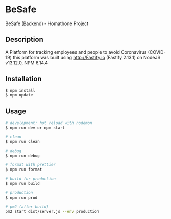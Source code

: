 # BeSafe
BeSafe (Backend) - Homathone Project

## Description

A Platform for tracking employees and people to avoid Coronavirus (COVID-19)
this platform was built using http://Fastify.io (Fastify 2.13.1) on NodeJS v13.12.0, NPM 6.14.4

## Installation

```bash
$ npm install
$ npm update
```

## Usage

```bash
# development: hot reload with nodemon
$ npm run dev or npm start

# clean
$ npm run clean

# debug
$ npm run debug

# format with prettier
$ npm run format

# build for production
$ npm run build

# production
$ npm run prod

# pm2 (after build)
pm2 start dist/server.js --env production
